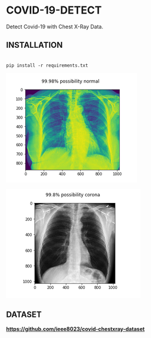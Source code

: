 # COVID-19-DETECT
Detect Covid-19 with Chest X-Ray Data.

## INSTALLATION

```

pip install -r requirements.txt

```

![github-small](first.png)


![github-small](second.png)


## DATASET

**https://github.com/ieee8023/covid-chestxray-dataset**


